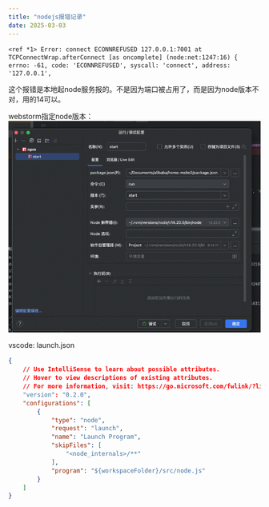 ```yaml
---
title: "nodejs报错记录"
date: 2025-03-03
---
```


```text
<ref *1> Error: connect ECONNREFUSED 127.0.0.1:7001 at TCPConnectWrap.afterConnect [as oncomplete] (node:net:1247:16) { errno: -61, code: 'ECONNREFUSED', syscall: 'connect', address: '127.0.0.1',
```

这个报错是本地起node服务报的。不是因为端口被占用了，而是因为node版本不对，用的14可以。

webstorm指定node版本：
![alt text](image.png)


vscode: launch.json

```json
{
    // Use IntelliSense to learn about possible attributes.
    // Hover to view descriptions of existing attributes.
    // For more information, visit: https://go.microsoft.com/fwlink/?linkid=830387
    "version": "0.2.0",
    "configurations": [
        {
            "type": "node",
            "request": "launch",
            "name": "Launch Program",
            "skipFiles": [
                "<node_internals>/**"
            ],
            "program": "${workspaceFolder}/src/node.js"
        }
    ]
}
```